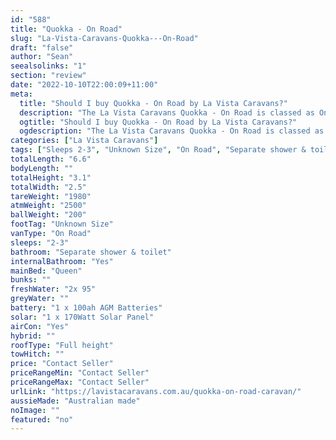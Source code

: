 ```yaml
---
id: "588"
title: "Quokka - On Road"
slug: "La-Vista-Caravans-Quokka---On-Road"
draft: "false"
author: "Sean"
seealsolinks: "1"
section: "review"
date: "2022-10-10T22:00:09+11:00"
meta:
  title: "Should I buy Quokka - On Road by La Vista Caravans?"
  description: "The La Vista Caravans Quokka - On Road is classed as On Road, and sleeps 2-3 people. It is Australian made and comes in at Unknown Size. It generally has Separate shower & toilet."
  ogtitle: "Should I buy Quokka - On Road by La Vista Caravans?"
  ogdescription: "The La Vista Caravans Quokka - On Road is classed as On Road, and sleeps 2-3 people. It is Australian made and comes in at Unknown Size. It generally has Separate shower & toilet."
categories: ["La Vista Caravans"]
tags: ["Sleeps 2-3", "Unknown Size", "On Road", "Separate shower & toilet", "Full height", "Price Unknown", "Australian made"]
totalLength: "6.6"
bodyLength: ""
totalHeight: "3.1"
totalWidth: "2.5"
tareWeight: "1980"
atmWeight: "2500"
ballWeight: "200"
footTag: "Unknown Size"
vanType: "On Road"
sleeps: "2-3"
bathroom: "Separate shower & toilet"
internalBathroom: "Yes"
mainBed: "Queen"
bunks: ""
freshWater: "2x 95"
greyWater: ""
battery: "1 x 100ah AGM Batteries"
solar: "1 x 170Watt Solar Panel"
airCon: "Yes"
hybrid: ""
roofType: "Full height"
towHitch: ""
price: "Contact Seller"
priceRangeMin: "Contact Seller"
priceRangeMax: "Contact Seller"
urlLink: "https://lavistacaravans.com.au/quokka-on-road-caravan/"
aussieMade: "Australian made"
noImage: ""
featured: "no"
---
```

